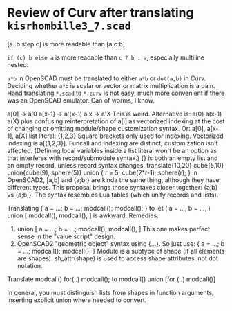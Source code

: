 # Review of Curv after translating `kisrhombille3_7.scad`

[a..b step c] is more readable than [a:c:b]

`if (c) b else a` is more readable than `c ? b : a`, especially multiline nested.

`a*b` in OpenSCAD must be translated to either `a*b` or `dot(a,b)` in Curv.
Deciding whether `a*b` is scalar or vector or matrix multiplication is a pain.
Hand translating `*.scad` to `*.curv` is not easy, much more convenient if there
was an OpenSCAD emulator. Can of worms, I know.

a[0] -> a'0
a[x-1] -> a'(x-1)
a.x -> a'X
This is weird. Alternative is:
    a(0)
    a(x-1)
    a(X)
    plus confusing reinterpretation of a[i] as vectorized indexing
    at the cost of changing or omitting module/shape customization syntax.
Or:
    a[0], a[x-1], a[X]
    list literal: {1,2,3}
    Square brackets only used for indexing.
    Vectorized indexing is a[{1,2,3}].
    Funcall and indexing are distinct, customization isn't affected.
    (Defining local variables inside a list literal won't be an option
    as that interferes with record/submodule syntax.)
    {} is both an empty list and an empty record, unless record syntax changes.
        translate{10,20} cube{5,10}
        union{cube(9), sphere(5)}
        union {
            r = 5;
            cube(2*r-1);
            sphere(r);
        }
    In OpenSCAD2, [a,b] and {a;b;} are kinda the same thing, although they have
    different types. This proposal brings those syntaxes closer together:
    {a,b} vs {a;b;}.
    The syntax resembles Lua tables (which unify records and lists).

Translating
    {
        a = ...;
        b = ...;
        modcall();
        modcall();
    }
to
    let (
        a = ...,
        b = ...,
    )
    union [
        modcall(),
        modcall(),
    ]
is awkward.
Remedies:
 1. union [
        a = ...;
        b = ...;
        modcall(),
        modcall(),
    ]
    This one makes perfect sense in the "value script" design.
 2. OpenSCAD2 "geometric object" syntax using {...}. So just use:
      {
        a = ...;
        b = ...;
        modcall();
        modcall();
      }
    Module is a subtype of shape (if all elements are shapes).
    sh_attr(shape) is used to access shape attributes, not dot notation.

Translate
    modcall() for(..) modcall();
to
    modcall() union [for (..) modcall()]

In general, you must distinguish lists from shapes in function arguments,
inserting explicit union where needed to convert.
